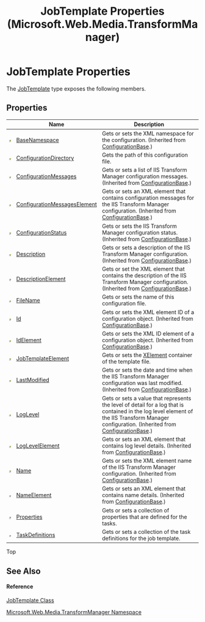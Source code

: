 ﻿---
title: JobTemplate Properties (Microsoft.Web.Media.TransformManager)
TOCTitle: JobTemplate Properties
ms:assetid: Properties.T:Microsoft.Web.Media.TransformManager.JobTemplate
ms:mtpsurl: https://msdn.microsoft.com/en-us/library/microsoft.web.media.transformmanager.jobtemplate_properties(v=VS.90)
ms:contentKeyID: 35521074
ms.date: 06/14/2012
mtps_version: v=VS.90
---

# JobTemplate Properties

The [JobTemplate](jobtemplate-class-microsoft-web-media-transformmanager.md) type exposes the following members.

## Properties

<table>
<thead>
<tr class="header">
<th> </th>
<th>Name</th>
<th>Description</th>
</tr>
</thead>
<tbody>
<tr class="odd">
<td><img src="images/Dd565996.pubproperty(en-us,VS.90).gif" title="Public property" alt="Public property" /></td>
<td><a href="configurationbase-basenamespace-property-microsoft-web-media-transformmanager.md">BaseNamespace</a></td>
<td>Gets or sets the XML namespace for the configuration. (Inherited from <a href="configurationbase-class-microsoft-web-media-transformmanager.md">ConfigurationBase</a>.)</td>
</tr>
<tr class="even">
<td><img src="images/Dd565996.pubproperty(en-us,VS.90).gif" title="Public property" alt="Public property" /></td>
<td><a href="jobtemplate-configurationdirectory-property-microsoft-web-media-transformmanager.md">ConfigurationDirectory</a></td>
<td>Gets the path of this configuration file.</td>
</tr>
<tr class="odd">
<td><img src="images/Dd565996.pubproperty(en-us,VS.90).gif" title="Public property" alt="Public property" /></td>
<td><a href="configurationbase-configurationmessages-property-microsoft-web-media-transformmanager.md">ConfigurationMessages</a></td>
<td>Gets or sets a list of IIS Transform Manager configuration messages. (Inherited from <a href="configurationbase-class-microsoft-web-media-transformmanager.md">ConfigurationBase</a>.)</td>
</tr>
<tr class="even">
<td><img src="images/Dd565996.pubproperty(en-us,VS.90).gif" title="Public property" alt="Public property" /></td>
<td><a href="configurationbase-configurationmessageselement-property-microsoft-web-media-transformmanager.md">ConfigurationMessagesElement</a></td>
<td>Gets or sets an XML element that contains configuration messages for the IIS Transform Manager configuration. (Inherited from <a href="configurationbase-class-microsoft-web-media-transformmanager.md">ConfigurationBase</a>.)</td>
</tr>
<tr class="odd">
<td><img src="images/Dd565996.pubproperty(en-us,VS.90).gif" title="Public property" alt="Public property" /></td>
<td><a href="configurationbase-configurationstatus-property-microsoft-web-media-transformmanager.md">ConfigurationStatus</a></td>
<td>Gets or sets the IIS Transform Manager configuration status. (Inherited from <a href="configurationbase-class-microsoft-web-media-transformmanager.md">ConfigurationBase</a>.)</td>
</tr>
<tr class="even">
<td><img src="images/Dd565996.pubproperty(en-us,VS.90).gif" title="Public property" alt="Public property" /></td>
<td><a href="configurationbase-description-property-microsoft-web-media-transformmanager.md">Description</a></td>
<td>Gets or sets a description of the IIS Transform Manager configuration. (Inherited from <a href="configurationbase-class-microsoft-web-media-transformmanager.md">ConfigurationBase</a>.)</td>
</tr>
<tr class="odd">
<td><img src="images/Dd565996.pubproperty(en-us,VS.90).gif" title="Public property" alt="Public property" /></td>
<td><a href="configurationbase-descriptionelement-property-microsoft-web-media-transformmanager.md">DescriptionElement</a></td>
<td>Gets or set the XML element that contains the description of the IIS Transform Manager configuration. (Inherited from <a href="configurationbase-class-microsoft-web-media-transformmanager.md">ConfigurationBase</a>.)</td>
</tr>
<tr class="even">
<td><img src="images/Dd565996.pubproperty(en-us,VS.90).gif" title="Public property" alt="Public property" /></td>
<td><a href="jobtemplate-filename-property-microsoft-web-media-transformmanager.md">FileName</a></td>
<td>Gets or sets the name of this configuration file.</td>
</tr>
<tr class="odd">
<td><img src="images/Dd565996.pubproperty(en-us,VS.90).gif" title="Public property" alt="Public property" /></td>
<td><a href="configurationbase-id-property-microsoft-web-media-transformmanager.md">Id</a></td>
<td>Gets or sets the XML element ID of a configuration object. (Inherited from <a href="configurationbase-class-microsoft-web-media-transformmanager.md">ConfigurationBase</a>.)</td>
</tr>
<tr class="even">
<td><img src="images/Dd565996.pubproperty(en-us,VS.90).gif" title="Public property" alt="Public property" /></td>
<td><a href="configurationbase-idelement-property-microsoft-web-media-transformmanager.md">IdElement</a></td>
<td>Gets or sets the XML ID element of a configuration object. (Inherited from <a href="configurationbase-class-microsoft-web-media-transformmanager.md">ConfigurationBase</a>.)</td>
</tr>
<tr class="odd">
<td><img src="images/Dd565996.pubproperty(en-us,VS.90).gif" title="Public property" alt="Public property" /></td>
<td><a href="jobtemplate-jobtemplateelement-property-microsoft-web-media-transformmanager.md">JobTemplateElement</a></td>
<td>Gets or sets the <a href="https://msdn.microsoft.com/en-us/library/bb340098(v=vs.90)">XElement</a> container of the template file.</td>
</tr>
<tr class="even">
<td><img src="images/Dd565996.pubproperty(en-us,VS.90).gif" title="Public property" alt="Public property" /></td>
<td><a href="configurationbase-lastmodified-property-microsoft-web-media-transformmanager.md">LastModified</a></td>
<td>Gets or sets the date and time when the IIS Transform Manager configuration was last modified. (Inherited from <a href="configurationbase-class-microsoft-web-media-transformmanager.md">ConfigurationBase</a>.)</td>
</tr>
<tr class="odd">
<td><img src="images/Dd565996.pubproperty(en-us,VS.90).gif" title="Public property" alt="Public property" /></td>
<td><a href="configurationbase-loglevel-property-microsoft-web-media-transformmanager.md">LogLevel</a></td>
<td>Gets or sets a value that represents the level of detail for a log that is contained in the log level element of the IIS Transform Manager configuration. (Inherited from <a href="configurationbase-class-microsoft-web-media-transformmanager.md">ConfigurationBase</a>.)</td>
</tr>
<tr class="even">
<td><img src="images/Dd565996.pubproperty(en-us,VS.90).gif" title="Public property" alt="Public property" /></td>
<td><a href="configurationbase-loglevelelement-property-microsoft-web-media-transformmanager.md">LogLevelElement</a></td>
<td>Gets or sets an XML element that contains log level details. (Inherited from <a href="configurationbase-class-microsoft-web-media-transformmanager.md">ConfigurationBase</a>.)</td>
</tr>
<tr class="odd">
<td><img src="images/Dd565996.pubproperty(en-us,VS.90).gif" title="Public property" alt="Public property" /></td>
<td><a href="configurationbase-name-property-microsoft-web-media-transformmanager.md">Name</a></td>
<td>Gets or sets the XML element name of the IIS Transform Manager configuration. (Inherited from <a href="configurationbase-class-microsoft-web-media-transformmanager.md">ConfigurationBase</a>.)</td>
</tr>
<tr class="even">
<td><img src="images/Dd565996.pubproperty(en-us,VS.90).gif" title="Public property" alt="Public property" /></td>
<td><a href="configurationbase-nameelement-property-microsoft-web-media-transformmanager.md">NameElement</a></td>
<td>Gets or sets an XML element that contains name details. (Inherited from <a href="configurationbase-class-microsoft-web-media-transformmanager.md">ConfigurationBase</a>.)</td>
</tr>
<tr class="odd">
<td><img src="images/Dd565996.pubproperty(en-us,VS.90).gif" title="Public property" alt="Public property" /></td>
<td><a href="jobtemplate-properties-property-microsoft-web-media-transformmanager.md">Properties</a></td>
<td>Gets or sets a collection of properties that are defined for the tasks.</td>
</tr>
<tr class="even">
<td><img src="images/Dd565996.pubproperty(en-us,VS.90).gif" title="Public property" alt="Public property" /></td>
<td><a href="jobtemplate-taskdefinitions-property-microsoft-web-media-transformmanager.md">TaskDefinitions</a></td>
<td>Gets or sets a collection of the task definitions for the job template.</td>
</tr>
</tbody>
</table>


Top

## See Also

#### Reference

[JobTemplate Class](jobtemplate-class-microsoft-web-media-transformmanager.md)

[Microsoft.Web.Media.TransformManager Namespace](microsoft-web-media-transformmanager-namespace.md)

